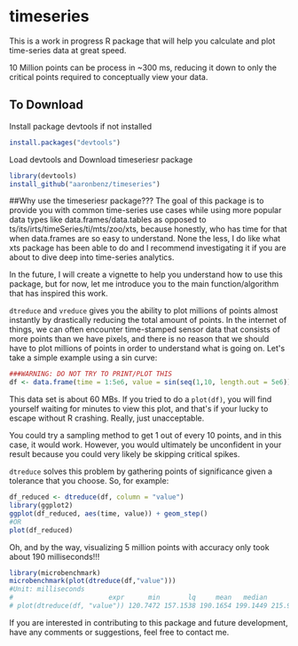 timeseries
==========
This is a work in progress R package that will help you calculate and plot time-series data at great speed. 

10 Million points can be process in ~300 ms, reducing it down to only the critical points required to conceptually view your data.

## To Download
Install package devtools if not installed
```r
install.packages("devtools")
```
Load devtools and Download timeseriesr package
```r
library(devtools)
install_github("aaronbenz/timeseries")
```

##Why use the timeseriesr package???
The goal of this package is to provide you with common time-series use cases while using more popular data types like data.frames/data.tables as opposed to ts/its/irts/timeSeries/ti/mts/zoo/xts, because honestly, who has time for that when data.frames are so easy to understand. None the less, I do like what xts package has been able to do and I recommend investigating it if you are about to dive deep into time-series analytics.

In the future, I will create a vignette to help you understand how to use this package, but for now, let me introduce you to the main function/algorithm that has inspired this work. 

`dtreduce` and `vreduce` gives you the ability to plot millions of points almost instantly by drastically reducing the total amount of points. In the internet of things, we can often encounter time-stamped sensor data that consists of more points than we have pixels, and there is no reason that we should have to plot millions of points in order to understand what is going on. Let's take a simple example using a sin curve:

```r
###WARNING: DO NOT TRY TO PRINT/PLOT THIS
df <- data.frame(time = 1:5e6, value = sin(seq(1,10, length.out = 5e6)))
```
This data set is about 60 MBs. If you tried to do a `plot(df)`, you will find yourself waiting for minutes to view this plot, and that's if your lucky to escape without R crashing. Really, just unacceptable.

You could try a sampling method to get 1 out of every 10 points, and in this case, it would work. However, you would ultimately be unconfident in your result because you could very likely be skipping critical spikes.

`dtreduce` solves this problem by gathering points of significance given a tolerance that you choose. So, for example:
```r
df_reduced <- dtreduce(df, column = "value")
library(ggplot2)
ggplot(df_reduced, aes(time, value)) + geom_step()
#OR
plot(df_reduced)
```

Oh, and by the way, visualizing 5 million points with accuracy only took about 190 milliseconds!!!
```r
library(microbenchmark)
microbenchmark(plot(dtreduce(df,"value")))
#Unit: milliseconds
#                        expr      min       lq     mean   median       uq      max neval
# plot(dtreduce(df, "value")) 120.7472 157.1538 190.1654 199.1449 215.9864 243.4482   100
```

If you are interested in contributing to this package and future development, have any comments or suggestions, feel free to contact me.

